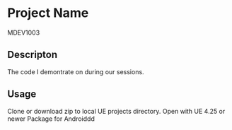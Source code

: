 # Project Name

MDEV1003

## Descripton

The code I demontrate on during our sessions.

## Usage

Clone or download zip to local UE projects directory.
Open with UE 4.25 or newer
Package for Androiddd





